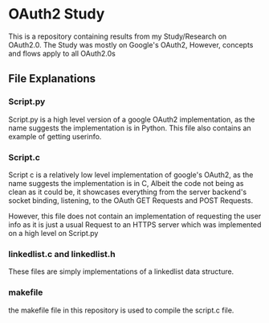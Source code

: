 # OAuth2 Study
This is a repository containing results from my Study/Research on OAuth2.0.
The Study was mostly on Google's OAuth2, However, concepts and flows apply to all OAuth2.0s

## File Explanations
### Script.py
Script.py is a high level version of a google OAuth2 implementation, as the name suggests the implementation is in Python. 
This file also contains an example of getting userinfo.

### Script.c 
Script c is a relatively low level implementation of google's OAuth2, as the name suggests the implementation is in C, Albeit the code not being as clean as it could be,
it showcases everything from the server backend's socket binding, listening, to the OAuth GET Requests and POST Requests. 

However, this file does not contain an implementation of requesting the user info as it is just a usual Request to an HTTPS server which was implemented on a high level on Script.py

### linkedlist.c and linkedlist.h
These files are simply implementations of a linkedlist data structure.

### makefile
the makefile file in this repository is used to compile the script.c file.


